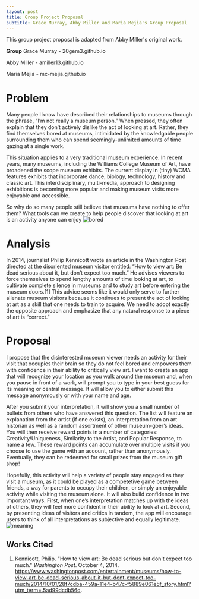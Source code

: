 ```yaml
---
layout: post
title: Group Project Proposal
subtitle: Grace Murray, Abby Miller and Maria Mejia's Group Proposal
---
```

This group project proposal is adapted from Abby Miller's original work.

**Group**
Grace Murray - 20gem3.github.io

Abby Miller - amiller13.github.io

Maria Mejia - mc-mejia.github.io

# **Problem**
Many people I know have described their relationships to museums through the phrase, “I’m not really a museum person.” When pressed, they often explain that they don’t actively dislike the act of looking at art. Rather, they find themselves bored at museums, intimidated by the knowledgable people surrounding them who can spend seemingly-unlimited amounts of time gazing at a single work.  

This situation applies to a very traditional museum experience. In recent years, many museums, including the Williams College Museum of Art, have broadened the scope museum exhibits. The current display in (tiny) WCMA features exhibits that incorporate dance, biology, technology, history and classic art. This interdisciplinary, multi-media, approach to designing exhibitions is becoming more popular and making museum visits more enjoyable and accessible.

So why do so many people still believe that museums have nothing to offer them? What tools can we create to help people discover that looking at art is an activity anyone can enjoy ![bored](/img/bored.jpg)

# **Analysis**
 In 2014, journalist Philip Kennicott wrote an article in the Washington Post directed at the disoriented museum visitor entitled: “How to view art: Be dead serious about it, but don’t expect too much.” He advises viewers to force themselves to spend lengthy amounts of time looking at art, to cultivate complete silence in museums and to study art before entering the museum doors.[1] This advice seems like it would only serve to further alienate museum visitors because it continues to present the act of looking at art as a skill that one needs to train to acquire. We need to adopt exactly the opposite approach and emphasize that any natural response to a piece of art is “correct.”
 
# **Proposal**
I propose that the disinterested museum viewer needs an activity for their visit that occupies their brain so they do not feel bored and empowers them with confidence in their ability to critically view art.  I want to create an app that will recognize your location as you walk around the museum and, when you pause in front of a work, will prompt you to type in your best guess for its meaning or central message. It will allow you to either submit this message anonymously or with your name and age.  

After you submit your interpretation, it will show you a small number of bullets from others who have answered this question. The list will feature an explanation from the artist (if one exists), an interpretation from an art historian as well as a random assortment of other museum-goer’s ideas. You will then receive reward points in a number of categories: Creativity/Uniqueness, Similarity to the Artist, and Popular Response, to name a few. These reward points can accumulate over multiple visits if you choose to use the game with an account, rather than anonymously. Eventually, they can be redeemed for small prizes from the museum gift shop!

Hopefully, this activity will help a variety of people stay engaged as they visit a museum, as it could be played as a competetive game between friends, a way for parents to occupy their children, or simply an enjoyable activity while visiting the museum alone.  It will also build confidence in two important ways. First, when one’s interpretation matches up with the ideas of others, they will feel more confident in their ability to look at art. Second, by presenting ideas of visitors and critics in tandem, the app will encourage users to think of all interpretations as subjective and equally legitimate. ![meaning](/img/meaning.jpg)

## **Works Cited** 
1. Kennicott, Philip. "How to view art: Be dead serious but don't expect too much." _Washington Post_. October 4, 2014. https://www.washingtonpost.com/entertainment/museums/how-to-view-art-be-dead-serious-about-it-but-dont-expect-too-much/2014/10/01/28f7cdba-459a-11e4-b47c-f5889e061e5f_story.html?utm_term=.5ad99dcdb56d. 
